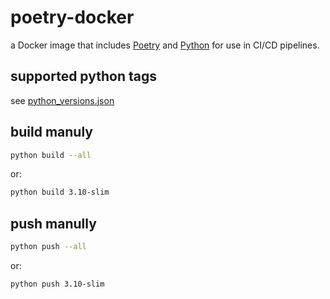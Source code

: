 # poetry-docker

a Docker image that includes [Poetry](https://python-poetry.org/) and [Python](https://www.python.org/) for use in CI/CD pipelines.

## supported python tags

see [python_versions.json](./python_versions.json)

## build manuly

```bash
python build --all
```

or:

```bash
python build 3.10-slim
```

## push manully

```bash
python push --all
```

or:

```bash
python push 3.10-slim
```
